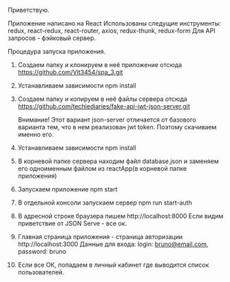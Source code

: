 Приветствую.

Приложение написано на React
Использованы следущие инструменты:
redux, react-redux, react-router, axios, redux-thunk, redux-form
Для API запросов - фэйковый сервер.

Процедура запуска приложения.

1. Создаем папку и клонируем в неё приложение отсюда https://github.com/Vit3454/spa_3.git

2. Устанавливаем зависимости npm install

3. Создаем папку и копируем в неё файлы сервера отсюда https://github.com/techiediaries/fake-api-jwt-json-server.git

   Внимание!
   Этот вариант json-server отличается от базового варианта тем, что в нем реализован jwt token.
   Поэтому скачиваем именно его.

4. Устанавливаем зависимости npm install

5. В корневой папке сервера находим файл database.json и заменяем его одноименным файлом из reactApp(в корневой папке приложения)

6. Запускаем приложение npm start

7. В отдельной консоли запускаем сервер npm run start-auth

8. В адресной строке браузера пишем http://localhost:8000
   Если видим приветствие от JSON Serve - все ок.

9. Главная страница приложения - страница авторизации http://localhost:3000
   Данные для входа: login: bruno@email.com, password: bruno

10. Если все ОК, попадаем в личный кабинет где выводится список пользователей.
